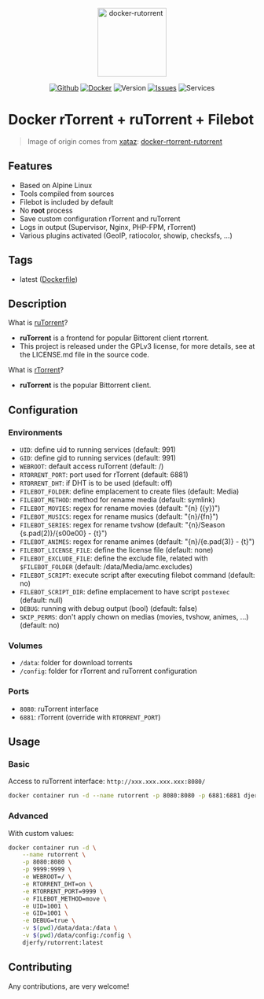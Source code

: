 <p align="center">
    <img alt="docker-rutorrent" src="https://mbtskoudsalg.com/images/macbook-pro-transparent-png.png" height="140" />
    <p align="center">
        <a href="https://github.com/djerfy/docker-rutorrent"><img alt="Github" src="https://flat.badgen.net/badge/github/master/green?icon=github"></a>
        <a href="https://hub.docker.com/r/djerfy/rutorrent"><img alt="Docker" src="https://flat.badgen.net/badge/docker/latest/green?icon=docker"></a>
        <img alt="Version" src="https://flat.badgen.net/badge/version/v0.0.0/yellow">
        <a href="https://github.com/djerfy/docker-rutorrent/issues"><img alt="Issues" src="https://flat.badgen.net/github/open-issues/djerfy/docker-rutorrent"></a>
        <img alt="Services" src="https://flat.badgen.net/badge/services/rtorrent,rutorrent,filebot?list=1">
        <a href="https://twitter.com/djerfy><img alt="Twitter" src="https://flat.badgen.net/badge/twitter/djerfy/blue?icon=twitter"></a>
    </p>
</p>

# Docker rTorrent + ruTorrent + Filebot

> Image of origin comes from [xataz](https://github.com/xataz): [docker-rtorrent-rutorrent](https://github.com/xataz/docker-rtorrent-rutorrent)

## Features

* Based on Alpine Linux
* Tools compiled from sources
* Filebot is included by default
* No **root** process
* Save custom configuration rTorrent and ruTorrent
* Logs in output (Supervisor, Nginx, PHP-FPM, rTorrent)
* Various plugins activated (GeoIP, ratiocolor, showip, checksfs, ...)

## Tags

* latest ([Dockerfile](https://github.com/djerfy/docker-rutorrent/Dockerfile))

## Description

What is [ruTorrent](https://github.com/Novik/ruTorrent)?

* **ruTorrent** is a frontend for popular Bittorent client rtorrent.
* This project is released under the GPLv3 license, for more details, see at the LICENSE.md file in the source code.

What is [rTorrent](https://github.com/rakshasa/rtorrent)?

* **ruTorrent** is the popular Bittorrent client.

## Configuration

### Environments

* `UID`: define uid to running services (default: 991)
* `GID`: define gid to running services (default: 991)
* `WEBROOT`: default access ruTorrent (default: /)
* `RTORRENT_PORT`: port used for rTorrent (default: 6881)
* `RTORRENT_DHT`: if DHT is to be used (default: off)
* `FILEBOT_FOLDER`: define emplacement to create files (default: Media)
* `FILEBOT_METHOD`: method for rename media (default: symlink)
* `FILEBOT_MOVIES`: regex for rename movies (default: "{n} ({y})")
* `FILEBOT_MUSICS`: regex for rename musics (default: "{n}/{fn}")
* `FILEBOT_SERIES`: regex for rename tvshow (default: "{n}/Season {s.pad(2)}/{s00e00} - {t}")
* `FILEBOT_ANIMES`: regex for rename animes (default: "{n}/{e.pad(3)} - {t}")
* `FILEBOT_LICENSE_FILE`: define the license file (default: none)
* `FILEBOT_EXCLUDE_FILE`: define the exclude file, related with `$FILEBOT_FOLDER` (default: /data/Media/amc.excludes) 
* `FILEBOT_SCRIPT`: execute script after executing filebot command (default: no)
* `FILEBOT_SCRIPT_DIR`: define emplacement to have script `postexec` (default: null)
* `DEBUG`: running with debug output (bool) (default: false)
* `SKIP_PERMS`: don't apply chown on medias (movies, tvshow, animes, ...) (default: no)

### Volumes

* `/data`: folder for download torrents
* `/config`: folder for rTorrent and ruTorrent configuration

### Ports

* `8080`: ruTorrent interface
* `6881`: rTorrent (override with `RTORRENT_PORT`)

## Usage

### Basic

Access to ruTorrent interface: `http://xxx.xxx.xxx.xxx:8080/`

```bash
docker container run -d --name rutorrent -p 8080:8080 -p 6881:6881 djerfy/rutorrent:latest
```

### Advanced

With custom values:

```bash
docker container run -d \
    --name rutorrent \
    -p 8080:8080 \
    -p 9999:9999 \
    -e WEBROOT=/ \
    -e RTORRENT_DHT=on \
    -e RTORRENT_PORT=9999 \
    -e FILEBOT_METHOD=move \
    -e UID=1001 \
    -e GID=1001 \
    -e DEBUG=true \
    -v $(pwd)/data/data:/data \
    -v $(pwd)/data/config:/config \
    djerfy/rutorrent:latest
```

## Contributing

Any contributions, are very welcome!
